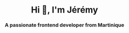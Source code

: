 <h1 align="center">Hi 👋, I'm Jérémy</h1>
<h3 align="center">A passionate frontend developer from Martinique</h3>


